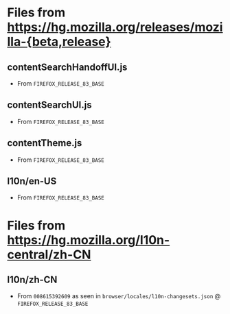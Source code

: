 # Files from https://hg.mozilla.org/releases/mozilla-{beta,release}

## contentSearchHandoffUI.js

* From `FIREFOX_RELEASE_83_BASE`

## contentSearchUI.js

* From `FIREFOX_RELEASE_83_BASE`

## contentTheme.js

* From `FIREFOX_RELEASE_83_BASE`

## l10n/en-US

* From `FIREFOX_RELEASE_83_BASE`

# Files from https://hg.mozilla.org/l10n-central/zh-CN

## l10n/zh-CN

* From `008615392609` as seen in `browser/locales/l10n-changesets.json` @ `FIREFOX_RELEASE_83_BASE`
